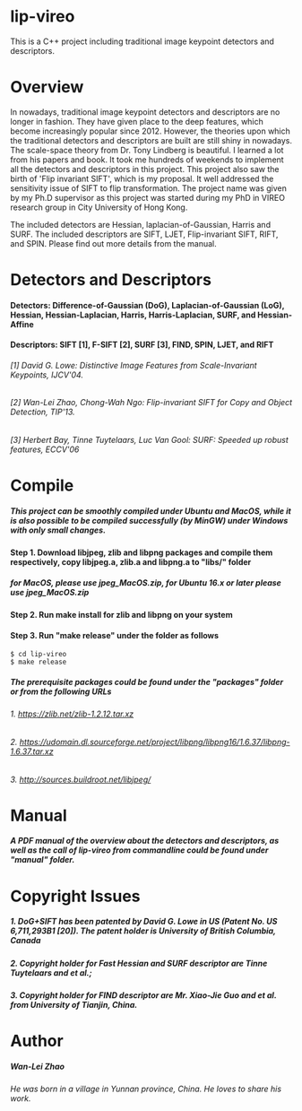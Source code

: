 # lip-vireo
This is a C++ project including traditional image keypoint detectors and descriptors. 

# Overview
In nowadays, traditional image keypoint detectors and descriptors are no longer in fashion. They have given place to the deep features, which become increasingly popular since 2012. However, the theories upon which the traditional detectors and descriptors are built are still shiny in nowadays. The scale-space theory from Dr. Tony Lindberg is beautiful. I learned a lot from his papers and book. It took me hundreds of weekends to implement all the detectors and descriptors in this project. This project also saw the birth of 'Flip invariant SIFT', which is my proposal. It well addressed the sensitivity issue of SIFT to flip transformation. The project name was given by my Ph.D supervisor as this project was started during my PhD in VIREO research group in City University of Hong Kong. 

The included detectors are Hessian, laplacian-of-Gaussian, Harris and SURF. The included descriptors are SIFT, LJET, Flip-invariant SIFT, RIFT, and SPIN. Please find out more details from the manual.

# Detectors and Descriptors
#### Detectors: Difference-of-Gaussian (DoG), Laplacian-of-Gaussian (LoG), Hessian, Hessian-Laplacian, Harris, Harris-Laplacian, SURF, and Hessian-Affine
#### Descriptors: SIFT [1], F-SIFT [2], SURF [3], FIND, SPIN, LJET, and RIFT

###### [1] David G. Lowe: Distinctive Image Features from Scale-Invariant Keypoints, IJCV'04.
###### [2] Wan-Lei Zhao, Chong-Wah Ngo: Flip-invariant SIFT for Copy and Object Detection, TIP'13. 
###### [3] Herbert Bay, Tinne Tuytelaars, Luc Van Gool: SURF: Speeded up robust features, ECCV'06

# Compile
##### This project can be smoothly compiled under Ubuntu and MacOS, while it is also possible to be compiled successfully (by MinGW) under Windows with only small changes.
#### Step 1. Download libjpeg, zlib and libpng packages and compile them respectively, copy libjpeg.a, zlib.a and libpng.a to "libs/" folder
##### for MacOS, please use jpeg_MacOS.zip, for Ubuntu 16.x or later please use jpeg_MacOS.zip

#### Step 2. Run make install for zlib and libpng on your system
#### Step 3. Run "make release" under the folder as follows

```shell
$ cd lip-vireo
$ make release
```

##### The prerequisite packages could be found under the "packages" folder or from the following URLs
###### 1. https://zlib.net/zlib-1.2.12.tar.xz
###### 2. https://udomain.dl.sourceforge.net/project/libpng/libpng16/1.6.37/libpng-1.6.37.tar.xz
###### 3. http://sources.buildroot.net/libjpeg/

# Manual
##### A PDF manual of the overview about the detectors and descriptors, as well as the call of lip-vireo from commandline could be found under "manual" folder.

# Copyright Issues
##### 1. DoG+SIFT has been patented by David G. Lowe in US (Patent No. US 6,711,293B1 [20]). The patent holder is University of British Columbia, Canada
##### 2. Copyright holder for Fast Hessian and SURF descriptor are Tinne Tuytelaars and et al.;
##### 3. Copyright holder for FIND descriptor are Mr. Xiao-Jie Guo and et al. from University of Tianjin, China.


# Author
##### Wan-Lei Zhao
###### He was born in a village in Yunnan province, China. He loves to share his work.
